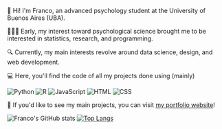 👋 Hi! I'm Franco, an advanced psychology student at the University of Buenos Aires (UBA).

👨🏻‍💻 Early, my interest toward psychological science brought me to be interested in statistics, research, and programming. 

🔍 Currently, my main interests revolve around data science, design, and web development.

💻 Here, you'll find the code of all my projects done using (mainly)

![Python](https://img.shields.io/badge/-Python-black?style=flat-square&logo=python&link=https://github.com/francosbenitez/)
![R](https://img.shields.io/badge/-R-black?style=flat-square&logo=R&link=https://github.com/francosbenitez/)
![JavaScript](https://img.shields.io/badge/-JavaScript-black?style=flat-square&logo=javascript&link=https://github.com/francosbenitez/)
![HTML](https://img.shields.io/badge/-HTML-black?style=flat-square&logo=HTML5&link=https://github.com/francosbenitez/)
![CSS](https://img.shields.io/badge/-CSS-black?style=flat-square&logo=CSS3&link=https://github.com/francosbenitez/)

💼 If you'd like to see my main projects, you can visit [my portfolio website](https://francosbenitez.github.io)!

![Franco's GitHub stats](https://github-readme-stats.vercel.app/api?username=francosbenitez)
[![Top Langs](https://github-readme-stats.vercel.app/api/top-langs/?username=francosbenitez&layout=compact&exclude_repo=website)](https://github.com/anuraghazra/github-readme-stats)

